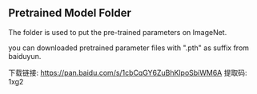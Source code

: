 ## Pretrained Model Folder

The folder is used to put the pre-trained parameters on ImageNet.

you can downloaded pretrained parameter files with ".pth" as suffix from baiduyun.

下载链接: https://pan.baidu.com/s/1cbCqGY6ZuBhKlpoSbiWM6A 提取码: 1xg2
